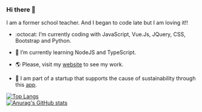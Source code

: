 ### Hi there 👋

I am a former school teacher. And I began to code late but I am loving it!!

- :octocat: I’m currently coding with JavaScript, Vue.Js, JQuery, CSS, Bootstrap and Python.
- 🌱 I’m currently learning NodeJS and TypeScript.

- 🌎 Please, visit my [website](https://jompa14.github.io/JoaoWebSite/) to see my work.
- 💚 I am part of a startup that supports the cause of sustainability through this [app](https://play.google.com/store/apps/details?id=com.sorteapp).

[![Top Langs](https://github-readme-stats.vercel.app/api/top-langs/?username=Jompa14&layout=compact&count_private=true&theme=tokyonight)](https://github.com/anuraghazra/github-readme-stats)
\
[![Anurag's GitHub stats](https://github-readme-stats.vercel.app/api?username=Jompa14&show_icons=true&count_private=true&theme=tokyonight)](https://github.com/anuraghazra/github-readme-stats)



